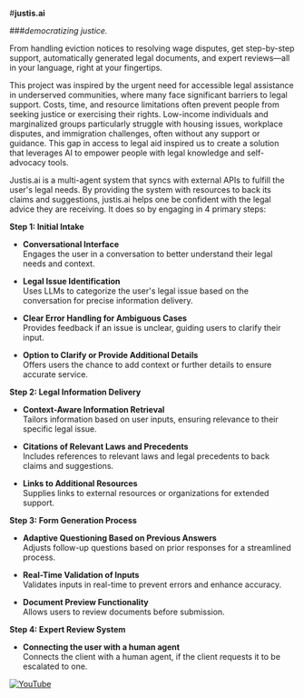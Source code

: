 #**justis.ai**

###_democratizing justice._

From handling eviction notices to resolving wage disputes, get step-by-step support, automatically generated legal documents, and expert reviews—all in your language, right at your fingertips.

This project was inspired by the urgent need for accessible legal assistance in underserved communities, where many face significant barriers to legal support. Costs, time, and resource limitations often prevent people from seeking justice or exercising their rights. Low-income individuals and marginalized groups particularly struggle with housing issues, workplace disputes, and immigration challenges, often without any support or guidance. This gap in access to legal aid inspired us to create a solution that leverages AI to empower people with legal knowledge and self-advocacy tools.

Justis.ai is a multi-agent system that syncs with external APIs to fulfill the user's legal needs. By providing the system with resources to back its claims and suggestions, justis.ai helps one be confident with the legal advice they are receiving. It does so by engaging in 4 primary steps:

**Step 1: Initial Intake**

- **Conversational Interface**  
  Engages the user in a conversation to better understand their legal needs and context.

- **Legal Issue Identification**  
  Uses LLMs to categorize the user's legal issue based on the conversation for precise information delivery.

- **Clear Error Handling for Ambiguous Cases**  
  Provides feedback if an issue is unclear, guiding users to clarify their input.

- **Option to Clarify or Provide Additional Details**  
  Offers users the chance to add context or further details to ensure accurate service.

**Step 2: Legal Information Delivery**

- **Context-Aware Information Retrieval**  
  Tailors information based on user inputs, ensuring relevance to their specific legal issue.

- **Citations of Relevant Laws and Precedents**  
  Includes references to relevant laws and legal precedents to back claims and suggestions.

- **Links to Additional Resources**  
  Supplies links to external resources or organizations for extended support.

**Step 3: Form Generation Process**

- **Adaptive Questioning Based on Previous Answers**  
  Adjusts follow-up questions based on prior responses for a streamlined process.

- **Real-Time Validation of Inputs**  
  Validates inputs in real-time to prevent errors and enhance accuracy.

- **Document Preview Functionality**  
  Allows users to review documents before submission.

**Step 4: Expert Review System**

- **Connecting the user with a human agent**  
  Connects the client with a human agent, if the client requests it to be escalated to one.

[![YouTube](http://i.ytimg.com/vi/dFLYFChyN_g/hqdefault.jpg)](https://www.youtube.com/watch?v=dFLYFChyN_g)

  
